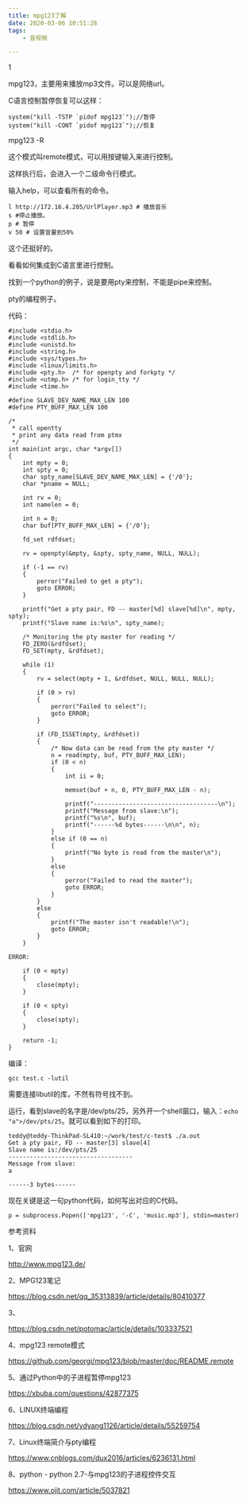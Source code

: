 ```yaml
---
title: mpg123了解
date: 2020-03-06 10:51:28
tags:
	- 音视频

---
```


1

mpg123，主要用来播放mp3文件。可以是网络url。

C语言控制暂停恢复可以这样：

```
system("kill -TSTP `pidof mpg123`");//暂停
system("kill -CONT `pidof mpg123`");//恢复
```



mpg123 -R

这个模式叫remote模式，可以用按键输入来进行控制。

这样执行后，会进入一个二级命令行模式。

输入help，可以查看所有的命令。

```
l http://172.16.4.205/UrlPlayer.mp3 # 播放音乐
s #停止播放。
p # 暂停
v 50 # 设置音量到50%
```

这个还挺好的。

看看如何集成到C语言里进行控制。



找到一个python的例子，说是要用pty来控制，不能是pipe来控制。



pty的编程例子。

代码：

```
#include <stdio.h>
#include <stdlib.h>
#include <unistd.h>
#include <string.h>
#include <sys/types.h>
#include <linux/limits.h>
#include <pty.h>  /* for openpty and forkpty */
#include <utmp.h> /* for login_tty */
#include <time.h>

#define SLAVE_DEV_NAME_MAX_LEN 100
#define PTY_BUFF_MAX_LEN 100

/*
 * call opentty
 * print any data read from ptmx
 */
int main(int argc, char *argv[])
{
    int mpty = 0;
    int spty = 0;
    char spty_name[SLAVE_DEV_NAME_MAX_LEN] = {'/0'};
    char *pname = NULL;

    int rv = 0;
    int namelen = 0;

    int n = 0;
    char buf[PTY_BUFF_MAX_LEN] = {'/0'};

    fd_set rdfdset;

    rv = openpty(&mpty, &spty, spty_name, NULL, NULL);

    if (-1 == rv)
    {
        perror("Failed to get a pty");
        goto ERROR;
    }

    printf("Get a pty pair, FD -- master[%d] slave[%d]\n", mpty, spty);
    printf("Slave name is:%s\n", spty_name);

    /* Monitoring the pty master for reading */
    FD_ZERO(&rdfdset);
    FD_SET(mpty, &rdfdset);

    while (1)
    {
        rv = select(mpty + 1, &rdfdset, NULL, NULL, NULL);

        if (0 > rv)
        {
            perror("Failed to select");
            goto ERROR;
        }

        if (FD_ISSET(mpty, &rdfdset))
        {
            /* Now data can be read from the pty master */
            n = read(mpty, buf, PTY_BUFF_MAX_LEN);
            if (0 < n)
            {
                int ii = 0;

                memset(buf + n, 0, PTY_BUFF_MAX_LEN - n);

                printf("-----------------------------------\n");
                printf("Message from slave:\n");
                printf("%s\n", buf);
                printf("------%d bytes------\n\n", n);
            }
            else if (0 == n)
            {
                printf("No byte is read from the master\n");
            }
            else
            {
                perror("Failed to read the master");
                goto ERROR;
            }
        }
        else
        {
            printf("The master isn't readable!\n");
            goto ERROR;
        }
    }

ERROR:

    if (0 < mpty)
    {
        close(mpty);
    }

    if (0 < spty)
    {
        close(spty);
    }

    return -1;
}

```

编译：

```
gcc test.c -lutil
```

需要连接libutil的库，不然有符号找不到。

运行，看到slave的名字是/dev/pts/25，另外开一个shell窗口，输入：`echo "a">/dev/pts/25`。就可以看到如下的打印。

```
teddy@teddy-ThinkPad-SL410:~/work/test/c-test$ ./a.out 
Get a pty pair, FD -- master[3] slave[4]
Slave name is:/dev/pts/25
-----------------------------------
Message from slave:
a

------3 bytes------
```



现在关键是这一句python代码，如何写出对应的C代码。

```
p = subprocess.Popen(['mpg123', '-C', 'music.mp3'], stdin=master)
```



参考资料

1、官网

http://www.mpg123.de/

2、MPG123笔记

https://blog.csdn.net/qq_35313839/article/details/80410377

3、 	

https://blog.csdn.net/potomac/article/details/103337521

4、mpg123 remote模式

https://github.com/georgi/mpg123/blob/master/doc/README.remote

5、通过Python中的子进程暂停mpg123

https://xbuba.com/questions/42877375

6、LINUX终端编程

https://blog.csdn.net/ydyang1126/article/details/55259754

7、Linux终端简介与pty编程

https://www.cnblogs.com/dux2016/articles/6236131.html

8、python - python 2.7-与mpg123的子进程控件交互

https://www.ojit.com/article/5037821